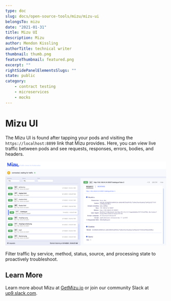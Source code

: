 ```yaml
---
type: doc
slug: docs/open-source-tools/mizu/mizu-ui
belongsTo: mizu
date: "2021-01-31"
title: Mizu UI
description: Mizu
author: Mendon Kissling
authorTitle: technical writer
thumbnail: thumb.png
featureThumbnail: featured.png
excerpt: ""
rightSidePanelElementsSlugs: ""
state: public
category:
    - contract testing
    - microservices
    - mocks
---
```


# Mizu UI

The Mizu UI is found after tapping your pods and visiting the `https://localhost:8899` link that Mizu provides. Here, you can view live traffic between pods and see requests, responses, errors, bodies, and headers.

![Mizu UI](mizu-snapshot.png)

Filter traffic by service, method, status, source, and processing state to proactively troubleshoot.

## Learn More

Learn more about Mizu at [GetMizu.io](http://getmizu.io/) or join our community Slack at [up9.slack.com](https://join.slack.com/t/up9/shared_invite/zt-tfjnduli-QzlR8VV4Z1w3YnPIAJfhlQ).
